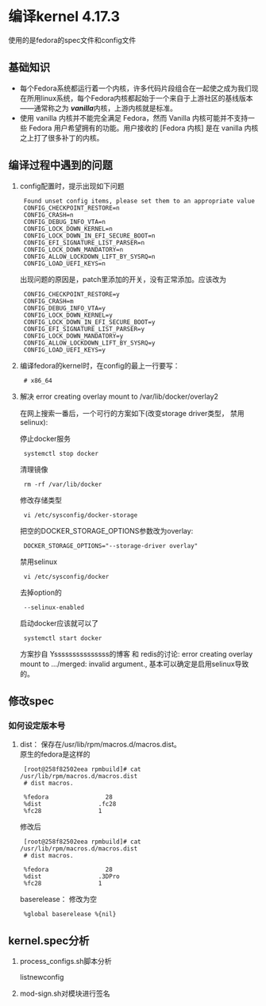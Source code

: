 ﻿﻿﻿﻿# 编译kernel 4.17.3 #使用的是fedora的spec文件和config文件## 基础知识 ##- 每个Fedora系统都运行着一个内核，许多代码片段组合在一起使之成为我们现在所用linux系统，每个Fedora内核都起始于一个来自于上游社区的基线版本——通常称之为 ***vanilla***内核，上游内核就是标准。  
- 使用 vanilla 内核并不能完全满足 Fedora，然而 Vanilla 内核可能并不支持一些 Fedora 用户希望拥有的功能。用户接收的 [Fedora 内核] 是在 vanilla 内核之上打了很多补丁的内核。## 编译过程中遇到的问题 ##1. config配置时，提示出现如下问题  

		Found unset config items, please set them to an appropriate value  
		CONFIG_CHECKPOINT_RESTORE=n
		CONFIG_CRASH=n  
		CONFIG_DEBUG_INFO_VTA=n  
		CONFIG_LOCK_DOWN_KERNEL=n  
		CONFIG_LOCK_DOWN_IN_EFI_SECURE_BOOT=n  
		CONFIG_EFI_SIGNATURE_LIST_PARSER=n 
		CONFIG_LOCK_DOWN_MANDATORY=n  
		CONFIG_ALLOW_LOCKDOWN_LIFT_BY_SYSRQ=n  
		CONFIG_LOAD_UEFI_KEYS=n
	出现问题的原因是，patch里添加的开关，没有正常添加。应该改为  
  
		CONFIG_CHECKPOINT_RESTORE=y  
		CONFIG_CRASH=m  
		CONFIG_DEBUG_INFO_VTA=y  
		CONFIG_LOCK_DOWN_KERNEL=y  
		CONFIG_LOCK_DOWN_IN_EFI_SECURE_BOOT=y  
		CONFIG_EFI_SIGNATURE_LIST_PARSER=y  
		CONFIG_LOCK_DOWN_MANDATORY=y
		CONFIG_ALLOW_LOCKDOWN_LIFT_BY_SYSRQ=y  
		CONFIG_LOAD_UEFI_KEYS=y



1. 编译fedora的kernel时，在config的最上一行要写：  
		# x86_64

1. 解决 error creating overlay mount to /var/lib/docker/overlay2
		
	在网上搜索一番后，一个可行的方案如下(改变storage driver类型， 禁用selinux):

	停止docker服务  

		systemctl stop docker
	清理镜像  

		rm -rf /var/lib/docker
	修改存储类型  

		vi /etc/sysconfig/docker-storage
	把空的DOCKER_STORAGE_OPTIONS参数改为overlay:

		DOCKER_STORAGE_OPTIONS="--storage-driver overlay"
	禁用selinux  

		vi /etc/sysconfig/docker
	去掉option的  

		--selinux-enabled

	启动docker应该就可以了

		systemctl start docker
	方案抄自 Ysssssssssssssss的博客 和 redis的讨论: error creating overlay mount to .../merged: invalid argument., 基本可以确定是启用selinux导致的。

## 修改spec ##
	
### 如何设定版本号  ### 	

1. dist： 保存在/usr/lib/rpm/macros.d/macros.dist。  	原生的fedora是这样的			[root@258f82502eea rpmbuild]# cat /usr/lib/rpm/macros.d/macros.dist		# dist macros.		%fedora                28		%dist                .fc28		%fc28                1	修改后  			[root@258f82502eea rpmbuild]# cat /usr/lib/rpm/macros.d/macros.dist		# dist macros.		%fedora                28		%dist                .3DPro		%fc28                1	baserelease： 修改为空  		%global baserelease %{nil}
## kernel.spec分析 ##  
1. process_configs.sh脚本分析		listnewconfig		
1. mod-sign.sh对模块进行签名